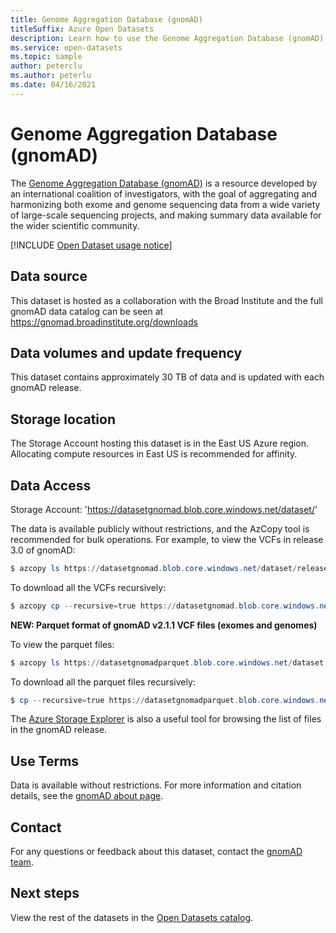 ```yaml
---
title: Genome Aggregation Database (gnomAD)
titleSuffix: Azure Open Datasets
description: Learn how to use the Genome Aggregation Database (gnomAD) dataset in Azure Open Datasets.
ms.service: open-datasets
ms.topic: sample
author: peterclu
ms.author: peterlu
ms.date: 04/16/2021
---
```


# Genome Aggregation Database (gnomAD)

The [Genome Aggregation Database (gnomAD)](https://gnomad.broadinstitute.org/) is a resource developed by an international coalition of investigators, with the goal of aggregating and harmonizing both exome and genome sequencing data from a wide variety of large-scale sequencing projects, and making summary data available for the wider scientific community.

[!INCLUDE [Open Dataset usage notice](../../includes/open-datasets-usage-note.md)]

## Data source

This dataset is hosted as a collaboration with the Broad Institute and the full gnomAD data catalog can be seen at https://gnomad.broadinstitute.org/downloads

## Data volumes and update frequency

This dataset contains approximately 30 TB of data and is updated with each gnomAD release.

## Storage location

The Storage Account hosting this dataset is in the East US Azure region. Allocating compute resources in East US is recommended for affinity.

## Data Access

Storage Account: 'https://datasetgnomad.blob.core.windows.net/dataset/'

The data is available publicly without restrictions, and the AzCopy tool is recommended for bulk operations. For example, to view the VCFs in release 3.0 of gnomAD:

```powershell
$ azcopy ls https://datasetgnomad.blob.core.windows.net/dataset/release/3.0/vcf/genomes
```

To download all the VCFs recursively:

```powershell
$ azcopy cp --recursive=true https://datasetgnomad.blob.core.windows.net/dataset/release/3.0/vcf/genomes .
```

**NEW: Parquet format of gnomAD v2.1.1 VCF files (exomes and genomes)**

To view the parquet files:

```powershell
$ azcopy ls https://datasetgnomadparquet.blob.core.windows.net/dataset
```

To download all the parquet files recursively:

```powershell
$ cp --recursive=true https://datasetgnomadparquet.blob.core.windows.net/dataset
```

The [Azure Storage Explorer](https://azure.microsoft.com/features/storage-explorer/) is also a useful tool for browsing the list of files in the gnomAD release.

## Use Terms

Data is available without restrictions. For more information and citation details, see the [gnomAD about page](https://gnomad.broadinstitute.org/about).

## Contact

For any questions or feedback about this dataset, contact the [gnomAD team](https://gnomad.broadinstitute.org/contact).

## Next steps

View the rest of the datasets in the [Open Datasets catalog](dataset-catalog.md).
